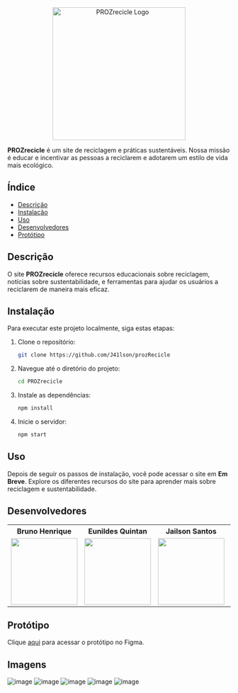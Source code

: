 <div align="center">
  <img src="https://imgur.com/ewED9Pc.png" alt="PROZrecicle Logo" width="300">
</div>

**PROZrecicle** é um site de reciclagem e práticas sustentáveis. Nossa missão é educar e incentivar as pessoas a reciclarem e adotarem um estilo de vida mais ecológico.

## Índice

- [Descrição](#descrição)
- [Instalação](#instalação)
- [Uso](#uso)
- [Desenvolvedores](#desenvolvedores)
- [Protótipo](#protótipo)

## Descrição

O site **PROZrecicle** oferece recursos educacionais sobre reciclagem, notícias sobre sustentabilidade, e ferramentas para ajudar os usuários a reciclarem de maneira mais eficaz.

## Instalação

Para executar este projeto localmente, siga estas etapas:

1. Clone o repositório:
    ```sh
    git clone https://github.com/J41lson/prozRecicle
    ```

2. Navegue até o diretório do projeto:
    ```sh
    cd PROZrecicle
    ```

3. Instale as dependências:
    ```sh
    npm install
    ```

4. Inicie o servidor:
    ```sh
    npm start
    ```

## Uso

Depois de seguir os passos de instalação, você pode acessar o site em **Em Breve**. Explore os diferentes recursos do site para aprender mais sobre reciclagem e sustentabilidade.

## Desenvolvedores

<div align="center">

<table style="width:100%">
  <tr align="center">
    <th><strong>Bruno Henrique</strong></th>
    <th><strong>Eunildes Quintan</strong></th>
    <th><strong>Jailson Santos</strong></th>
    <th><strong>Kathllyn Leticia</strong></th>
    <th><strong>Kauan Torres</strong></th>
    <th><strong>Matheus André</strong></th>
  </tr>
  <tr align="center">
    <td>
      <a href="https://github.com/Rabello-Bruno">
        <img width="150" src="https://avatars.githubusercontent.com/u/155013864?v=4">
      </a>
    </td>
    <td>
      <a href="https://github.com/quintae">
        <img width="150" src="https://imgur.com/Y5UJ5SA.png">
      </a>
    </td>
    <td>
      <a href="https://github.com/J41lson">
        <img width="150" src="https://avatars.githubusercontent.com/u/113117152?v=4">
      </a>
    </td>
    <td>
      <a href="https://github.com/KathllynLeticia">
        <img width="150" src="https://imgur.com/f8Nc4XG.png">
      </a>
    </td>
    <td>
      <a href="https://github.com/okautorres">
        <img width="150" src="https://avatars.githubusercontent.com/u/88160765?v=4">
      </a>
    </td>
    <td>
      <a href="https://github.com/matheusandre1">
        <img width="150" src="https://avatars.githubusercontent.com/u/92062874?v=4">
      </a>
    </td>
  </tr>
</table>
</div>

## Protótipo

Clique [aqui](https://www.figma.com/proto/QPU9Kd6tl8Ios3HTT2kgwq/RECICLAGEM?node-id=1-2&t=xN7S0ydJAHqFGIOy-1&scaling=scale-down&content-scaling=fixed&page-id=0%3A1&starting-point-node-id=1%3A2&share=1) para acessar o protótipo no Figma.

## Imagens

![image](https://github.com/user-attachments/assets/2fea0e6b-06d6-470b-a382-8075553e8d68)
![image](https://github.com/user-attachments/assets/c90985e6-48f4-4e79-b3b9-aaf6617734f1)
![image](https://github.com/user-attachments/assets/00ac8143-69e0-430a-8af9-c4c2c2fbce39)
![image](https://github.com/user-attachments/assets/62f64b43-224a-42d6-8a94-c91be378e3ea)
![image](https://github.com/user-attachments/assets/5d07e4b2-c946-43bf-90cc-7e4d6b85bbff)




